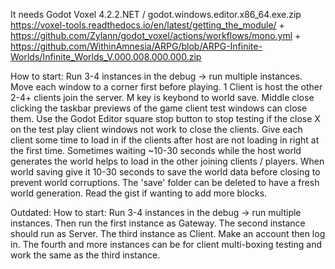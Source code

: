 It needs Godot Voxel 4.2.2.NET / godot.windows.editor.x86_64.exe.zip 
https://voxel-tools.readthedocs.io/en/latest/getting_the_module/ + https://github.com/Zylann/godot_voxel/actions/workflows/mono.yml +
https://github.com/WithinAmnesia/ARPG/blob/ARPG-Infinite-Worlds/Infinite_Worlds_V.000.008.000.000.zip

How to start:
Run 3-4 instances in the debug -> run multiple instances. Move each window to a corner first before playing. 1 Client is host the other 2-4+ clients join the server. M key is keybond to world save. Middle close clicking the taskbar previews of the game client test windows can close them. Use the Godot Editor square stop button to stop testing if the close X on the test play client windows not work to close the clients. Give each client some time to load in if the clients after host are not loading in right at the first time. Sometimes waiting ~10-30 seconds while the host world generates the world helps to load in the other joining clients / players. When world saving give it 10-30 seconds to save the world data before closing to prevent world corruptions. The 'save' folder can be deleted to have a fresh world generation. Read the gist if wanting to add more blocks.

Outdated: How to start: Run 3-4 instances in the debug -> run multiple instances. Then run the first instance as Gateway. The second instance should run as Server. The third instance as Client. Make an account then log in. The fourth and more instances can be for client multi-boxing testing and work the same as the third instance.
